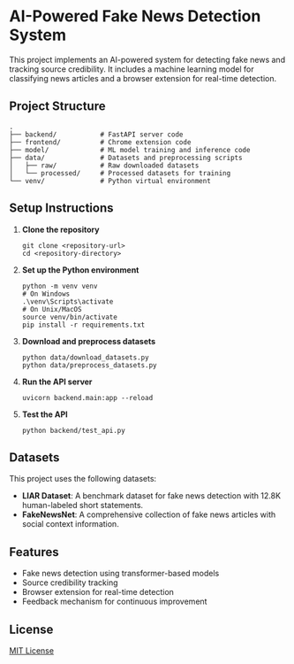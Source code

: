 # AI-Powered Fake News Detection System

This project implements an AI-powered system for detecting fake news and tracking source credibility. It includes a machine learning model for classifying news articles and a browser extension for real-time detection.

## Project Structure

```
.
├── backend/           # FastAPI server code
├── frontend/          # Chrome extension code
├── model/             # ML model training and inference code
├── data/              # Datasets and preprocessing scripts
│   ├── raw/           # Raw downloaded datasets
│   └── processed/     # Processed datasets for training
└── venv/              # Python virtual environment
```

## Setup Instructions

1. **Clone the repository**

   ```
   git clone <repository-url>
   cd <repository-directory>
   ```

2. **Set up the Python environment**

   ```
   python -m venv venv
   # On Windows
   .\venv\Scripts\activate
   # On Unix/MacOS
   source venv/bin/activate
   pip install -r requirements.txt
   ```

3. **Download and preprocess datasets**

   ```
   python data/download_datasets.py
   python data/preprocess_datasets.py
   ```

4. **Run the API server**

   ```
   uvicorn backend.main:app --reload
   ```

5. **Test the API**
   ```
   python backend/test_api.py
   ```

## Datasets

This project uses the following datasets:

- **LIAR Dataset**: A benchmark dataset for fake news detection with 12.8K human-labeled short statements.
- **FakeNewsNet**: A comprehensive collection of fake news articles with social context information.

## Features

- Fake news detection using transformer-based models
- Source credibility tracking
- Browser extension for real-time detection
- Feedback mechanism for continuous improvement

## License

[MIT License](LICENSE)
